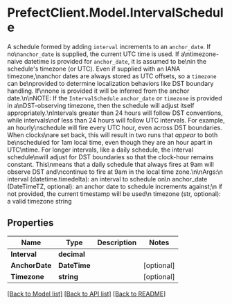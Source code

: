# PrefectClient.Model.IntervalSchedule
A schedule formed by adding `interval` increments to an `anchor_date`. If no\\n`anchor_date` is supplied, the current UTC time is used.  If a\\ntimezone-naive datetime is provided for `anchor_date`, it is assumed to be\\nin the schedule's timezone (or UTC). Even if supplied with an IANA timezone,\\nanchor dates are always stored as UTC offsets, so a `timezone` can be\\nprovided to determine localization behaviors like DST boundary handling. If\\nnone is provided it will be inferred from the anchor date.\\n\\nNOTE: If the `IntervalSchedule` `anchor_date` or `timezone` is provided in a\\nDST-observing timezone, then the schedule will adjust itself appropriately.\\nIntervals greater than 24 hours will follow DST conventions, while intervals\\nof less than 24 hours will follow UTC intervals. For example, an hourly\\nschedule will fire every UTC hour, even across DST boundaries. When clocks\\nare set back, this will result in two runs that *appear* to both be\\nscheduled for 1am local time, even though they are an hour apart in UTC\\ntime. For longer intervals, like a daily schedule, the interval schedule\\nwill adjust for DST boundaries so that the clock-hour remains constant. This\\nmeans that a daily schedule that always fires at 9am will observe DST and\\ncontinue to fire at 9am in the local time zone.\\n\\nArgs:\\n    interval (datetime.timedelta): an interval to schedule on\\n    anchor_date (DateTimeTZ, optional): an anchor date to schedule increments against;\\n        if not provided, the current timestamp will be used\\n    timezone (str, optional): a valid timezone string

## Properties

Name | Type | Description | Notes
------------ | ------------- | ------------- | -------------
**Interval** | **decimal** |  | 
**AnchorDate** | **DateTime** |  | [optional] 
**Timezone** | **string** |  | [optional] 

[[Back to Model list]](../README.md#documentation-for-models) [[Back to API list]](../README.md#documentation-for-api-endpoints) [[Back to README]](../README.md)

